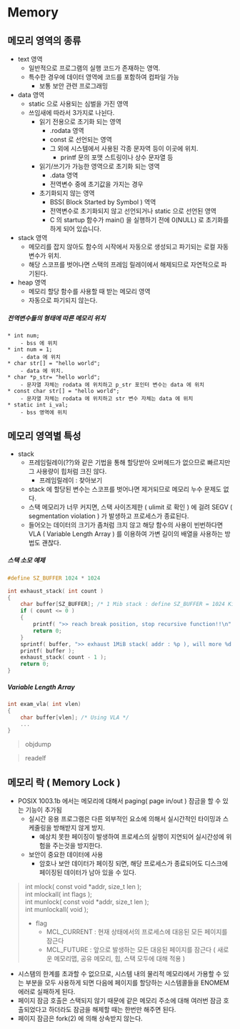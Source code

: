 # Memory

## 메모리 영역의 종류
* text 영역
	- 일반적으로 프로그램의 실행 코드가 존재하는 영역.
	- 특수한 경우에 데이터 영역에 코드를 포함하여 컴파일 가능 
		- 보통 보안 관련 프로그래밍
* data 영역
	- static 으로 사용되는 심벌을 가진 영역
	* 쓰임새에 따라서 3가지로 나뉜다.
		- 읽기 전용으로 초기화 되는 영역
			* .rodata 영역
			* const 로 선언되는 영역
			* 그 외에 시스템에서 사용된 각종 문자역 등이 이곳에 위치.
				- printf 문의 포맷 스트링이나 상수 문자열 등
		- 읽기/쓰기가 가능한 영역으로 초기화 되는 영역
			* .data 영역
			* 전역변수 중에 초기값을 가지는 경우
		- 초기화되지 않는 영역
			* BSS( Block Started by Symbol ) 역역
			* 전역변수로 초기화되지 않고 선언되거나 static 으로 선언된 영역
			* C 의 startup 함수가 main() 을 실행하기 전에 0(NULL) 로 초기화를 하게 되어 있습니다.
* stack 영역
	- 메모리를 잡지 않아도 함수의 시작에서 자동으로 생성되고 파기되는 로컬 자동변수가 위치.
	- 해당 스코프를 벗어나면 스택의 프레임 릴레이에서 해제되므로 자연적으로 파기된다.
* heap 영역
	- 메모리 할당 함수를 사용할 때 받는 메모리 영역
	- 자동으로 파기되지 않는다.

##### 전역변수들의 형태에 따른 메모리 위치
	* int num;
		- bss 에 위치
	* int num = 1;
		- data 에 위치
	* char str[] = "hello world";
		- data 에 위치.
	* char *p_str= "hello world";
		- 문자열 자체는 rodata 에 위치하고 p_str 포인터 변수는 data 에 위치
	* const char str[] = "hello world";
		- 문자열 자체는 rodata 에 위치하고 str 변수 자체는 data 에 위치
	* static int i_val;
		- bss 영역에 위치


## 메모리 영역별 특성
* stack
	- 프레임릴레이(??)와 같은 기법을 통해 할당받아 오버헤드가 없으므로 빠르지만 그 사용량이 힙처럼 크진 않다.
		* 프레임릴레이 : 찾아보기
	- stack 에 할당된 변수는 스코프를 벗어나면 제거되므로 메모리 누수 문제도 없다.
	- 스택 메모리가 너무 커지면, 스택 사이즈제한 ( ulimit 로 확인 ) 에 걸려 SEGV ( segmentation violation ) 가 발생하고
	프로세스가 종료된다.
	- 들어오는 데이터의 크기가 좀처럼 크지 않고 해당 함수의 사용이 빈번하다면 VLA ( Variable Length Array ) 를 이용하여
	가변 길이의 배열을 사용하는 방법도 괜찮다.

##### 스택 소모 예제
```c++
#define SZ_BUFFER 1024 * 1024

int exhaust_stack( int count )
{
	char buffer[SZ_BUFFER]; /* 1 Mib stack : define SZ_BUFFER = 1024 KiB */
	if ( count <= 0 )
	{
		printf( ">> reach break position, stop recursive function!!\n" );
		return 0;
	}
	sprintf( buffer, ">> exhaust 1MiB stack( addr : %p ), will more %d MiB...\n", buffer, count - 1 );
	printf( buffer );
	exhaust_stack( count - 1 );
	return 0;
}
```

##### Variable Length Array
```c++
int exam_vla( int vlen)
{
	char buffer[vlen]; /* Using VLA */
	...
}
```

> objdump

> readelf


## 메모리 락 ( Memory Lock )
* POSIX 1003.1b 에서는 메모리에 대해서 paging( page in/out ) 잠금을 할 수 있는 기능이 추가됨
	- 실시간 응용 프로그램은 다른 외부적인 요소에 의해서 실시간적인 타이밍과 스케줄링을 방해받지 않게 방지.
		- 예상치 못한 페이징이 발생하여 프로세스의 실행이 지연되어 실시간성에 위험을 주는것을 방지한다.
	- 보안이 중요한 데이터에 사용
		- 암호나 보안 데이터가 페이징 되면, 해당 프로세스가 종료되어도 디스크에 페이징된 데이터가 남아 있을 수 있다.
		
> int mlock( const void *addr, size_t len );  
> int mlockall( int flags );  
> int munlock( const void *addr, size_t len );  
> int munlockall( void );  
>  
> * flag
>	- MCL_CURRENT : 현재 상태에서의 프로세스에 대응된 모든 페이지를 잠근다
>	- MCL_FUTURE  : 앞으로 발생하는 모든 대응된 페이지를 잠근다 ( 새로운 메모리맵, 공유 메모리, 힙, 스택 모두에 대해 적용 )

* 시스탬의 한계를 초과할 수 없으므로, 시스템 내의 물리적 메모리에서 
가용할 수 있는 부분을 모두 사용하게 되면 다음에 페이지를 할당하는 시스템콜들을 ENOMEM 에러로 실패하게 된다.
* 페이지 잠금 호출은 스택되지 않기 때문에 같은 메모리 주소에 대해 여러번 잠금 호출되었다고 하더라도
잠금을 해제할 때는 한번만 해주면 된다.
* 페이지 잠금은 fork(2) 에 의해 상속받지 않는다.


